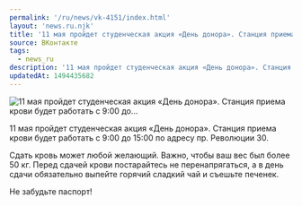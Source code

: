 ```yaml
---
permalink: '/ru/news/vk-4151/index.html'
layout: 'news.ru.njk'
title: '11 мая пройдет студенческая акция «День донора». Станция приема крови будет работать с 9:00 до…'
source: ВКонтакте
tags:
  - news_ru
description: '11 мая пройдет студенческая акция «День донора». Станция приема крови будет работать с 9:00 до…'
updatedAt: 1494435682
---
```

![11 мая пройдет студенческая акция «День донора». Станция приема крови будет работать с 9:00 до…](https://sun9-60.userapi.com/impf/c639716/v639716501/1f11a/EELOCdnbd1Q.jpg?size=1280x853&quality=96&sign=3c9053c1f797057067d32d5cdd61fc1a&c_uniq_tag=cUYdFzZs-aBX3OzyLjTZv0BfzTivm3lyzQCVd9ZyERo&type=album)

11 мая пройдет студенческая акция «День донора». Станция приема крови будет работать с 9:00 до 15:00 по адресу пр. Революции 30.

Сдать кровь может любой желающий. Важно, чтобы ваш вес был более 50 кг. Перед сдачей крови постарайтесь не перенапрягаться, а в день сдачи обязательно выпейте горячий сладкий чай и съешьте печенек.

Не забудьте паспорт!
